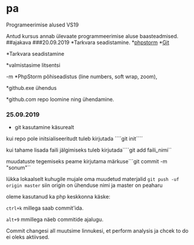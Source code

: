 
# pa
Programeerimise alused VS19

Antud kursus annab ülevaate programmeerimise aluse baasteadmised.
##ajakava
###20.09.2019
*Tarkvara seadistamine.
    *[phpstorm](https://www.jetbrains.com/phpstorm/?_ga=2.47472999.1146357588.1568957774-635464753.1568957774)
    *[Git](https://git-scm.com/download/win)
    
*Tarkvara seadistamine

*valmistasime litsentsi


-m
*PhpStorm põhiseadistus (line numbers, soft wrap, zoom),

*github.exe ühendus

*github.com repo loomine ning ühendamine.


### 25.09.2019
* git kasutamine käsurealt

kui repo pole initsialiseeritudt tuleb kirjutada ´´´´git init´´´´


kui tahame lisada faili jälgimiseks tuleb kirjutada````git add faili_nimi``

muudatuste tegemiseks peame kirjutama märkuse```git commit -m  "sonum"``

lükka lokaalselt kuhugile mujale oma muudetud materjalid ``git push -uf origin master``
siin origin on ühenduse nimi ja master on peaharu

oleme kasutanud ka php keskkonna käske:

``ctrl+k`` millega saab commit'ida.

``alt+9`` mmillega näeb commitide ajalugu.

Commit changesi all muutsime linnukesi, et perform analysis ja chcek to do ei oleks aktiivsed.



